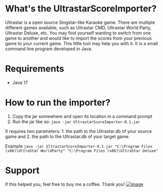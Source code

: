 # What's the UltrastarScoreImporter?
Ultrastar is a open source Singstar-like Karaoke game. There are multiple different games available, such as Ultrastar CMD, Ultrastar World Party, Ultrastar Deluxe, etc.
You may find yourself wanting to switch from one game to another and would like to import the scores from your previous game to your current game. This little tool may help you with it.
It is a small command line program developed in Java.

# Requirements
- Java 17

# How to run the importer?
1. Copy the jar somewhere and open its location in a command prompt
2. Run the jar like so: `java -jar UltrastarScoreImporter-0.1.jar`
   
It requires two parameters: 1. the path to the Ultrastar.db of your source game and 2. the path to the Ultrastar.db of your target game.

Example
`java -jar UltrastarScoreImporter-0.1.jar "C:\Program Files (x86)\UltraStar WorldParty" "C:\Program Files (x86)\UltraStar Deluxe"`

# Support
If this helped you, feel free to buy me a coffee. Thank you!
[![image](https://github.com/DoubleDee73/UltrastarScoreImporter/assets/26616916/de9d724a-c915-4041-a654-d8bfd172d95c)](https://www.buymeacoffee.com/DoubleDee73)


